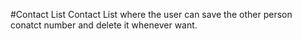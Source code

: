 #Contact List
Contact List where the user can save the other person conatct number and delete it whenever want.

